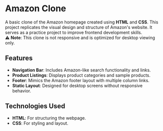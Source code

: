 # Amazon Clone
A basic clone of the Amazon homepage created using **HTML** and **CSS**. This project replicates the visual design and 
structure of Amazon's website. It serves as a practice project to improve frontend development skills.  
⚠️ **Note**: This clone is not responsive and is optimized for desktop viewing only.

## Features
- **Navigation Bar**: Includes Amazon-like search functionality and links.
- **Product Listings**: Displays product categories and sample products.
- **Footer**: Mimics the Amazon footer layout with multiple column links.
- **Static Layout**: Designed for desktop screens without responsive behavior.

## Technologies Used
- **HTML**: For structuring the webpage.
- **CSS**: For styling and layout.
